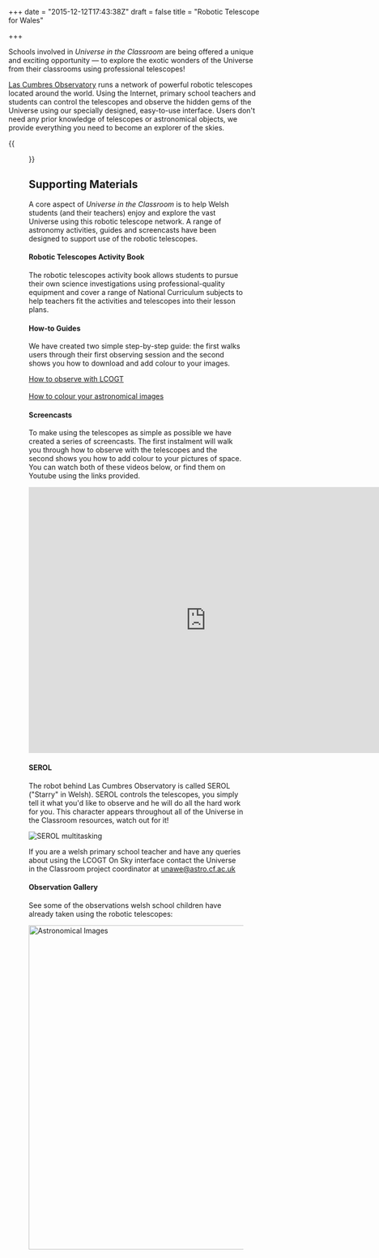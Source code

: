 +++
date = "2015-12-12T17:43:38Z"
draft = false
title = "Robotic Telescope for Wales"

+++

Schools involved in *Universe in the Classroom* are being offered a unique and exciting opportunity — to explore the exotic wonders of the Universe from their classrooms using professional telescopes!

[Las Cumbres Observatory](http://lco.global) runs a network of powerful robotic telescopes located around the world. Using the Internet, primary school teachers and students can control the telescopes and observe the hidden gems of the Universe using our specially designed, easy-to-use interface. Users don't need any prior knowledge of telescopes or astronomical objects, we provide everything you need to become an explorer of the skies. 


 {{<figure src="/images/lcogt1m.jpg" title="A Las Cumbres Observatory 1-metre robotic telescopes in its dome." >}}


## Supporting Materials

 A core aspect of *Universe in the Classroom* is to help Welsh students (and their teachers) enjoy and explore the vast Universe using this robotic telescope network. A range of astronomy activities, guides and screencasts have been designed to support use of the robotic telescopes.

#### Robotic Telescopes Activity Book

 The robotic telescopes activity book allows students to pursue their own science investigations using professional-quality equipment and cover a range of National Curriculum subjects to help teachers fit the activities and telescopes into their lesson plans.

#### How-to Guides

We have created two simple step-by-step guide: the first walks users through their first observing session and the second shows you how to download and add colour to your images. 

[How to observe with LCOGT](/observing-guide/)<br>
</br>[How to colour your astronomical images](/colour-guide/)

#### Screencasts 

To make using the telescopes as simple as possible we have created a series of screencasts. The first instalment will walk you through how to observe with the telescopes and the second shows you how to add colour to your pictures of space. You can watch both of these videos below, or find them on Youtube using the links provided.

<iframe width="700" height="525" src="https://www.youtube.com/embed/jiL4zqcz25g" frameborder="0" allowfullscreen></iframe>

#### SEROL

The robot behind Las Cumbres Observatory is called SEROL ("Starry" in Welsh). SEROL controls the telescopes, you simply tell it what you'd like to observe and he will do all the hard work for you. This character appears throughout all of the Universe in the Classroom resources, watch out for it!

![SEROL multitasking](/images/Serol_multitasked-small.png)

If you are a welsh primary school teacher and have any queries about using the LCOGT On Sky interface contact the Universe in the Classroom project coordinator at [unawe@astro.cf.ac.uk](mailto:unawe@cardiff.cf.ac.uk)

#### Observation Gallery

See some of the observations welsh school children have already taken using the robotic telescopes:

<a data-flickr-embed="true"  href="https://www.flickr.com/photos/118285143@N07/albums/72157657887028754" title="Astronomical Images"><img src="https://farm6.staticflickr.com/5672/22219103769_0970ff4aa3_z.jpg" width="639" height="640" alt="Astronomical Images"></a><script async src="//embedr.flickr.com/assets/client-code.js" charset="utf-8"></script>

